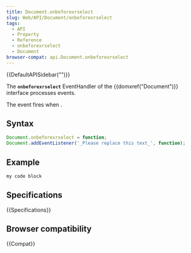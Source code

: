 ```yaml
---
title: Document.onbeforexrselect
slug: Web/API/Document/onbeforexrselect
tags:
  - API
  - Property
  - Reference
  - onbeforexrselect
  - Document
browser-compat: api.Document.onbeforexrselect
---
```

{{DefaultAPISidebar("")}}

The **`onbeforexrselect`** EventHandler of the {{domxref("Document")}} interface processes  events.

The  event fires when .

## Syntax

```js
Document.onbeforexrselect = function;
Document.addEventListener('_Please replace this text_', function);
```

## Example

```js
my code block
```

## Specifications

{{Specifications}}

## Browser compatibility

{{Compat}}

